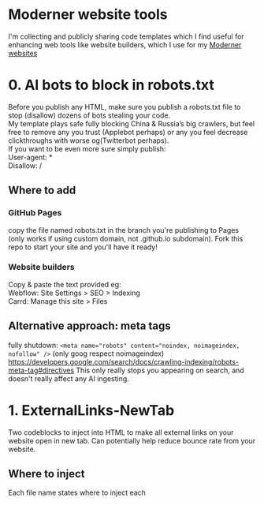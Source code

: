 # Moderner website tools

I'm collecting and publicly sharing code templates which I find useful for enhancing web tools like website builders, which I use for my [Moderner websites](https://Mode.rner.me)

# 0. AI bots to block in robots.txt
Before you publish any HTML, make sure you publish a robots.txt file to stop (disallow) dozens of bots stealing your code.  
My template plays safe fully blocking China & Russia’s big crawlers, but feel free to remove any you trust (Applebot perhaps) or any you feel decrease clickthroughs with worse og(Twitterbot perhaps).  
If you want to be even more sure simply publish:  
User-agent: *   
Disallow: /  

## Where to add
### GitHub Pages
copy the file named robots.txt in the branch you're publishing to Pages (only works if using custom domain, not .github.io subdomain). 
Fork this repo to start your site and you'll have it ready!

### Website builders 
Copy & paste the text provided eg:  
Webflow: Site Settings > SEO > Indexing  
Carrd: Manage this site > Files  

## Alternative approach: meta tags
fully shutdown: `<meta name="robots" content="noindex, noimageindex, nofollow" />`
(only goog respect noimageindex)
https://developers.google.com/search/docs/crawling-indexing/robots-meta-tag#directives
This only really stops you appearing on search, and doesn't really affect any AI ingesting.

# 1. ExternalLinks-NewTab
 Two codeblocks to inject into HTML to make all external links on your website open in new tab. Can potentially help reduce bounce rate from your website.

## Where to inject
Each file name states where to inject each <script> tag into your HTML code.

## Example
See Mode.rner.me for an example of this being used in the context of a website builder, and w4.rner.me for a website coded from scratch.

## Technical Details
Consult [this explainer](http://bl.ocks.org/abernier/3070589) for more info on hostname.

# 2. Drop-Down Accordion with some static
Full thanks to Jason Leow (https://github.com/jasonleow) from https://plugins.carrd.co/ who's free code I forked, and he helped me make adaptations to remove dropdowns from some.

Be sure to donate to him too (& get his original plugin direct into a Carrd): https://carrd.co/buy/d18fd51b0ac6646a

## example
https://FluYork.CeruleanSounds.com

## Extensions
### a href links in text work
e.g. on https://SavvyIndie.com
### How-To use multiple times on single page
Step 1: Look for the start of the HTML code, after the closing </style> tag. Change the id to a unique name - right now it’s <div id=“app”>, change it to “app2” or anything unique you want (it has to be different from the other embedded accordions), like this: <div id=“app2”>

Step 2: Scroll down the code to near the bottom, where it says

const vm = new Vue({
el: “#app”,
...

Change the const to something unique again (remember, this just has to be different from the other embedded accordions), and the el to match the id you used earlier, eg

const vm2 = new Vue ({
el: “#app2”,


# 3. HTML Email Signature Template
 Photo, Name, Social Icons, 2 lines of text

Can look something like:

![Cerulean example](https://www.dropbox.com/s/k0smlmilya2vrts/Cerulean-ex.png?raw=1)

# How to Implement
## G (mail/Suite)
Simply copy & paste html code into the email signature box that looks like it's for plain text and it will magically render
## Apple Mail (e.g. for ProtonMail Bridge)
Create a simple text signature to create a .mailsignature dummy file.
Locate the folder where these files are kept in: /Users/YOU/Library/Mail/V7/MailData/Signatures
(Make Alias to this folder where you keep your signatures for easy location.)
Copy and paste your html code into the corresponding .mailsignature dummy file (you can use AllSignatures.plist to locate which file is which)
Lock file again after saving.

# How to Customize
Find TODO in the .html file, for what you need to replace with your own data. Here's some ideas:
## Cloud-stored Images
TODO.png link to an image file hosted on the cloud.
### Image
Set image px to 2x (or 3x if you wanna take risk of larger) code dimensions.
[Change dpi to 72](https://convert.town/image-dpi)
Can't style img "text-align:<>". Must nest in a div tag with that style.

### Creating correct links from cloud services
#### Dropbox
Copy Dropbox Link. Replace ?dl=0 with ?raw=1 (?dl=1 also seems to work)
You can't use the Dropbox link of an alias file.
#### Google Drive
Image links from  'Get Shareable Link'. Set Anyone with the link can view. Replace 'open' with 'uc' before '?id'.

## Other Finds to customize:
### Color
Find #0000000 and replace with hex values
### Font
font-size:XXpx
font-family:Arial, sans-serif

# 4. @handles extractor
Bash script to extract handles from text  
eg IG handles from Zoom chat